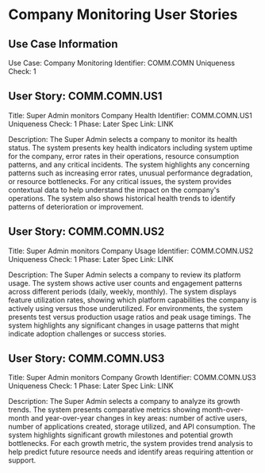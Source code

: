 # Company Monitoring User Stories

## Use Case Information
Use Case: Company Monitoring
Identifier: COMM.COMN
Uniqueness Check: 1

## User Story: COMM.COMN.US1
Title: Super Admin monitors Company Health
Identifier: COMM.COMN.US1
Uniqueness Check: 1
Phase: Later
Spec Link: LINK

Description:
The Super Admin selects a company to monitor its health status. The system presents key health indicators including system uptime for the company, error rates in their operations, resource consumption patterns, and any critical incidents. The system highlights any concerning patterns such as increasing error rates, unusual performance degradation, or resource bottlenecks. For any critical issues, the system provides contextual data to help understand the impact on the company's operations. The system also shows historical health trends to identify patterns of deterioration or improvement.

## User Story: COMM.COMN.US2
Title: Super Admin monitors Company Usage
Identifier: COMM.COMN.US2
Uniqueness Check: 1
Phase: Later
Spec Link: LINK

Description:
The Super Admin selects a company to review its platform usage. The system shows active user counts and engagement patterns across different periods (daily, weekly, monthly). The system displays feature utilization rates, showing which platform capabilities the company is actively using versus those underutilized. For environments, the system presents test versus production usage ratios and peak usage timings. The system highlights any significant changes in usage patterns that might indicate adoption challenges or success stories.

## User Story: COMM.COMN.US3
Title: Super Admin monitors Company Growth
Identifier: COMM.COMN.US3
Uniqueness Check: 1
Phase: Later
Spec Link: LINK

Description:
The Super Admin selects a company to analyze its growth trends. The system presents comparative metrics showing month-over-month and year-over-year changes in key areas: number of active users, number of applications created, storage utilized, and API consumption. The system highlights significant growth milestones and potential growth bottlenecks. For each growth metric, the system provides trend analysis to help predict future resource needs and identify areas requiring attention or support.